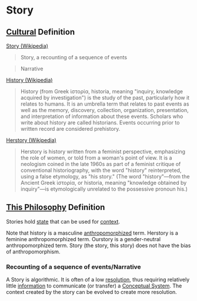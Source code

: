 # Story

## [Cultural](./culture.md) Definition

<a href="https://en.wikipedia.org/wiki/Story" target="_blank">Story (Wikipedia)</a>

> Story, a recounting of a sequence of events

> Narrative

<a href="https://en.wikipedia.org/wiki/History" target="_blank">History (Wikipedia)</a>

> History (from Greek ἱστορία, historia, meaning "inquiry, knowledge acquired by investigation") is the study of the past, particularly how it relates to humans. It is an umbrella term that relates to past events as well as the memory, discovery, collection, organization, presentation, and interpretation of information about these events. Scholars who write about history are called historians. Events occurring prior to written record are considered prehistory.

<a href="https://en.wikipedia.org/wiki/Herstory" target="_blank">Herstory (Wikipedia)</a>

> Herstory is history written from a feminist perspective, emphasizing the role of women, or told from a woman's point of view. It is a neologism coined in the late 1960s as part of a feminist critique of conventional historiography, with the word "history" reinterpreted, using a false etymology, as "his story." (The word "history"—from the Ancient Greek ἱστορία, or historia, meaning "knowledge obtained by inquiry"—is etymologically unrelated to the possessive pronoun his.)

## [This Philosophy](./this-philosophy.md) Definition

Stories hold [state](./state.md) that can be used for [context](./context.md).

Note that history is a masculine [anthropomorphized](./anthropomorphism.md) term. Herstory is a feminine anthropomorphized term. Ourstory is a gender-neutral anthropomorphized term. Story (the story, this story) does not have the bias of anthropomorphism.

### Recounting of a sequence of events/Narrative

A Story is algorithmic. It is often of a low [resolution](./resolution.md), thus requiring relatively little [information](./information.md) to communicate (or transfer) a [Conceptual System](./conceptual-system.md). The context created by the story can be evolved to create more resolution.
